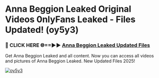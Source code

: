 # Anna Beggion Leaked Original Videos 0nlyFans Leaked - Files Updated! (oy5y3)

<h3>🔴 CLICK HERE 🌐==►► <a href="https://tinyurl.com/x26r9saj" rel="nofollow">Anna Beggion Leaked Updated Files</a></h3>

Get Anna Beggion Leaked and all content. Now you can access all videos and pictures of Anna Beggion Leaked. New Updated Files 2025!

[![oy5y3](https://i.imgur.com/LkgZPqh.gif)](https://tinyurl.com/x26r9saj)
